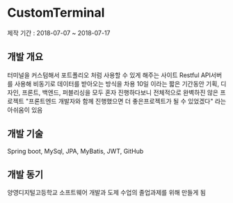 # CustomTerminal
제작 기간 : 2018-07-07 ~ 2018-07-17

## 개발 개요
터미널을 커스텀해서 포트폴리오 처럼 사용할 수 있게 해주는 사이트
Restful API서버를 사용해 비동기로 데이터를 받아오는 방식을 차용
10일 이라는 짧은 기간동안 기획, 디자인, 프론트, 백엔드, 퍼블리싱을 모두 혼자 진행하다보니 전체적으로 완벽하진 않은 프로젝트
"프론트엔드 개발자와 함께 진행했으면 더 좋은프로젝트가 될 수 있었겠다" 라는 아쉬움이 있음

## 개발 기술
Spring boot, MySql, JPA, MyBatis, JWT, GitHub

## 개발 동기
양영디지털고등학교 소프트웨어 개발과 도제 수업의 졸업과제를 위해 만들게 됨
